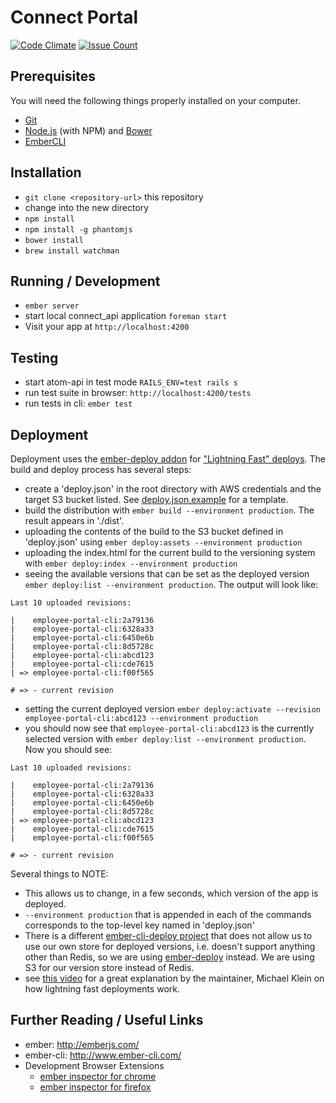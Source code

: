 # Connect Portal
[![Code Climate](https://codeclimate.com/repos/56fdc0c3bb4dca00600097de/badges/b1a2b60ce67cb0d4a67d/gpa.svg)](https://codeclimate.com/repos/56fdc0c3bb4dca00600097de/feed)
[![Issue Count](https://codeclimate.com/repos/56fdc0c3bb4dca00600097de/badges/b1a2b60ce67cb0d4a67d/issue_count.svg)](https://codeclimate.com/repos/56fdc0c3bb4dca00600097de/feed)

## Prerequisites

You will need the following things properly installed on your computer.

* [Git](http://git-scm.com/)
* [Node.js](http://nodejs.org/) (with NPM) and [Bower](http://bower.io/)
* [EmberCLI](http://www.ember-cli.com/)

## Installation

* `git clone <repository-url>` this repository
* change into the new directory
* `npm install`
* `npm install -g phantomjs`
* `bower install`
* `brew install watchman`

## Running / Development

* `ember server`
* start local connect_api application `foreman start`
* Visit your app at `http://localhost:4200`

## Testing

* start atom-api in test mode `RAILS_ENV=test rails s`
* run test suite in browser: `http://localhost:4200/tests`
* run tests in cli: `ember test`

## Deployment

Deployment uses the [ember-deploy
addon](https://github.com/LevelBossMike/ember-deploy) for ["Lightning
Fast" deploys](https://www.youtube.com/watch?v=QZVYP3cPcWQ). The
build and deploy process has several steps:
* create a 'deploy.json' in the root directory with AWS credentials and
  the target S3 bucket listed. See
[deploy.json.example](https://github.com/Hello-Labs/connect_portal/blob/master/deploy.json.example) for a
template.
* build the distribution with `ember build --environment production`. The
  result appears in './dist'.
* uploading the contents of the build to the S3 bucket defined in
  'deploy.json' using `ember deploy:assets --environment production`
* uploading the index.html for the current build to the versioning
  system with `ember deploy:index --environment production`
* seeing the available versions that can be set as the deployed version
  `ember deploy:list --environment production`. The output will look
like:
```
Last 10 uploaded revisions:

|    employee-portal-cli:2a79136
|    employee-portal-cli:6328a33
|    employee-portal-cli:6450e6b
|    employee-portal-cli:8d5728c
|    employee-portal-cli:abcd123
|    employee-portal-cli:cde7615
| => employee-portal-cli:f00f565

# => - current revision
```
* setting the current deployed version `ember deploy:activate --revision
  employee-portal-cli:abcd123 --environment production`
* you should now see that `employee-portal-cli:abcd123` is the
  currently selected version with `ember deploy:list --environment
production`. Now you should see:
```
Last 10 uploaded revisions:

|    employee-portal-cli:2a79136
|    employee-portal-cli:6328a33
|    employee-portal-cli:6450e6b
|    employee-portal-cli:8d5728c
| => employee-portal-cli:abcd123
|    employee-portal-cli:cde7615
|    employee-portal-cli:f00f565

# => - current revision
```

Several things to NOTE:
* This allows us to change, in a few seconds, which version of the app
  is deployed.
* `--environment production` that is appended in each of the commands
  corresponds to the top-level key named in 'deploy.json'
* There is a different [ember-cli-deploy
  project](https://www.npmjs.com/package/ember-cli-deploy) that does not allow us
  to use our own store for deployed versions, i.e. doesn't support
anything other than Redis, so we are using
[ember-deploy](https://www.npmjs.com/package/ember-deploy) instead. We are
using S3 for our version store instead of Redis.
* see [this video](https://www.youtube.com/watch?v=Ro2_I5vtTIg) for a
  great explanation by the maintainer, Michael Klein on how lightning
fast deployments work.

## Further Reading / Useful Links

* ember: http://emberjs.com/
* ember-cli: http://www.ember-cli.com/
* Development Browser Extensions
  * [ember inspector for chrome](https://chrome.google.com/webstore/detail/ember-inspector/bmdblncegkenkacieihfhpjfppoconhi)
  * [ember inspector for firefox](https://addons.mozilla.org/en-US/firefox/addon/ember-inspector/)